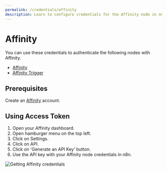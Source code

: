```yaml
---
permalink: /credentials/affinity
description: Learn to configure credentials for the Affinity node in n8n
---
```


# Affinity

You can use these credentials to authenticate the following nodes with Affinity.
- [Affinity](../../nodes-library/nodes/Affinity/README.md)
- [Affinity Trigger](../../nodes-library/trigger-nodes/AffinityTrigger/README.md)



## Prerequisites

Create an [Affinity](https://www.affinity.co/) account.

## Using Access Token

1. Open your Affinity dashboard.
2. Open hamburger menu on the top left.
3. Click on Settings.
4. Click on API.
5. Click on 'Generate an API Key’ button.
6. Use the API key with your Affinity node credentials in n8n.


![Getting Affinity credentials](./using-access-token.gif)
